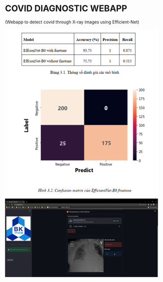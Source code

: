 # COVID DIAGNOSTIC WEBAPP 
(Webapp to detect covid through X-ray images using Efficient-Net)

<p align="center">
  <img src="https://github.com/luattruong2908/Covid-Diagnostic-Webapp/blob/main/cfs_matrix.png?raw=true" alt="Eval"/>
  <img src="https://github.com/luattruong2908/Covid-Diagnostic-Webapp/blob/main/web.png?raw=true" alt="Web"/>
</p>
